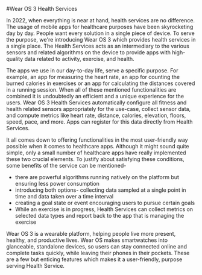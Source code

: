 #Wear OS 3 Health Services

In 2022, when everything is near at hand, health services are no difference. The usage of mobile apps for healthcare purposes have been skyrocketing day by day. 
People want every solution in a single piece of device. To serve the purpose, we're introducing Wear OS 3 which provides health services in a single place. 
The Health Services acts as an intermediary to the various sensors and related algorithms on the device to provide apps with high-quality data related to activity, exercise, and health.

The apps we use in our day-to-day life, serve a specific purpose. 
For example, an app for measuring the heart rate, an app for counting the burned calories in exercises or an app for calculating the distances covered in a running session. 
When all of these mentioned functionalities are combined it is undoubtedly an efficient and a unique experience for the users. 
Wear OS 3 Health Services automatically configure all fitness and health related sensors appropriately for the use-case, collect sensor data, and compute metrics like heart rate, distance, calories, elevation, floors, speed, pace, and more.
Apps can register for this data directly from Health Services.

It all comes down to offering functionalities in the most user-friendly way possible when it comes to healthcare apps. 
Although it might sound quite simple, only a small number of healthcare apps have really implemented these two crucial elements. 
To justify about satisfying these conditions, some benefits of the service can be mentioned-

- there are powerful algorithms running natively on the platform but ensuring less power consumption
- introducing both options- collecting data sampled at a single point in time and data taken over a time interval
- creating a goal state or event encouraging users to pursue certain goals
- While an exercise is in progress, Health Services can collect metrics on selected data types and report back to the app that is managing the exercise

Wear OS 3 is a wearable platform, helping people live more present, healthy, and productive lives. 
Wear OS makes smartwatches into glanceable, standalone devices, so users can stay connected online and complete tasks quickly, while leaving their phones in their pockets. 
These are a few but enticing features which makes it a user-friendly, purpose serving Health Service.